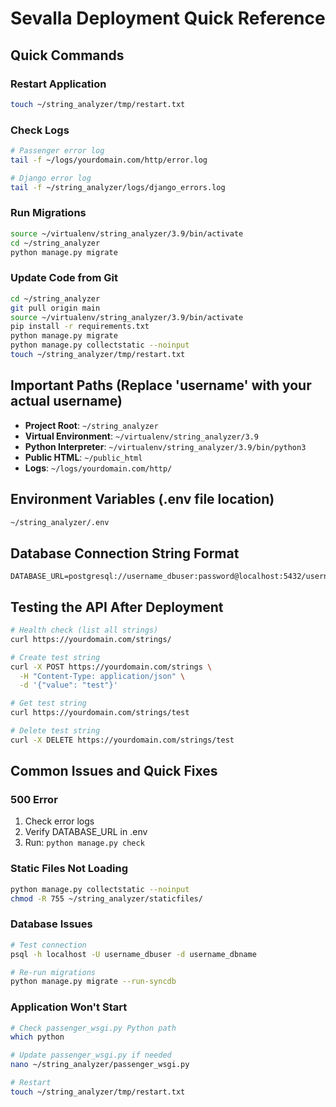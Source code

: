 # Sevalla Deployment Quick Reference

## Quick Commands

### Restart Application
```bash
touch ~/string_analyzer/tmp/restart.txt
```

### Check Logs
```bash
# Passenger error log
tail -f ~/logs/yourdomain.com/http/error.log

# Django error log
tail -f ~/string_analyzer/logs/django_errors.log
```

### Run Migrations
```bash
source ~/virtualenv/string_analyzer/3.9/bin/activate
cd ~/string_analyzer
python manage.py migrate
```

### Update Code from Git
```bash
cd ~/string_analyzer
git pull origin main
source ~/virtualenv/string_analyzer/3.9/bin/activate
pip install -r requirements.txt
python manage.py migrate
python manage.py collectstatic --noinput
touch ~/string_analyzer/tmp/restart.txt
```

## Important Paths (Replace 'username' with your actual username)

- **Project Root**: `~/string_analyzer`
- **Virtual Environment**: `~/virtualenv/string_analyzer/3.9`
- **Python Interpreter**: `~/virtualenv/string_analyzer/3.9/bin/python3`
- **Public HTML**: `~/public_html`
- **Logs**: `~/logs/yourdomain.com/http/`

## Environment Variables (.env file location)

```bash
~/string_analyzer/.env
```

## Database Connection String Format

```
DATABASE_URL=postgresql://username_dbuser:password@localhost:5432/username_dbname
```

## Testing the API After Deployment

```bash
# Health check (list all strings)
curl https://yourdomain.com/strings/

# Create test string
curl -X POST https://yourdomain.com/strings \
  -H "Content-Type: application/json" \
  -d '{"value": "test"}'

# Get test string
curl https://yourdomain.com/strings/test

# Delete test string
curl -X DELETE https://yourdomain.com/strings/test
```

## Common Issues and Quick Fixes

### 500 Error
1. Check error logs
2. Verify DATABASE_URL in .env
3. Run: `python manage.py check`

### Static Files Not Loading
```bash
python manage.py collectstatic --noinput
chmod -R 755 ~/string_analyzer/staticfiles/
```

### Database Issues
```bash
# Test connection
psql -h localhost -U username_dbuser -d username_dbname

# Re-run migrations
python manage.py migrate --run-syncdb
```

### Application Won't Start
```bash
# Check passenger_wsgi.py Python path
which python

# Update passenger_wsgi.py if needed
nano ~/string_analyzer/passenger_wsgi.py

# Restart
touch ~/string_analyzer/tmp/restart.txt
```
